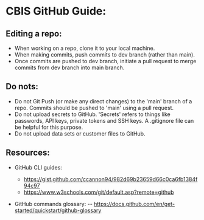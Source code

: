# CBIS GitHub Guide:

## Editing a repo:
* When working on a repo, clone it to your local machine.
* When making commits, push commits to dev branch (rather than main).
* Once commits are pushed to dev branch, initiate a pull request to merge commits from dev branch into main branch.

## Do nots:
* Do not Git Push (or make any direct changes) to the 'main' branch of a repo. Commits should be pushed to 'main' using a pull request.
* Do not upload secrets to GitHub. 'Secrets' refers to things like passwords, API keys, private tokens and SSH keys. A .gitignore file can be helpful for this purpose.
* Do not upload data sets or customer files to GitHub.

## Resources:
- GitHub CLI guides: 
  - https://gist.github.com/ccannon94/982d69b23659d66c0ca6fb1384f94c97
  -  https://www.w3schools.com/git/default.asp?remote=github

- GitHub commands glossary: 
-- https://docs.github.com/en/get-started/quickstart/github-glossary
